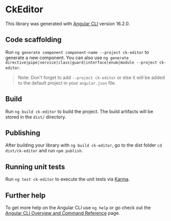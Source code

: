 # CkEditor

This library was generated with [Angular CLI](https://github.com/angular/angular-cli) version 16.2.0.

## Code scaffolding

Run `ng generate component component-name --project ck-editor` to generate a new component. You can also use `ng generate directive|pipe|service|class|guard|interface|enum|module --project ck-editor`.
> Note: Don't forget to add `--project ck-editor` or else it will be added to the default project in your `angular.json` file. 

## Build

Run `ng build ck-editor` to build the project. The build artifacts will be stored in the `dist/` directory.

## Publishing

After building your library with `ng build ck-editor`, go to the dist folder `cd dist/ck-editor` and run `npm publish`.

## Running unit tests

Run `ng test ck-editor` to execute the unit tests via [Karma](https://karma-runner.github.io).

## Further help

To get more help on the Angular CLI use `ng help` or go check out the [Angular CLI Overview and Command Reference](https://angular.io/cli) page.
